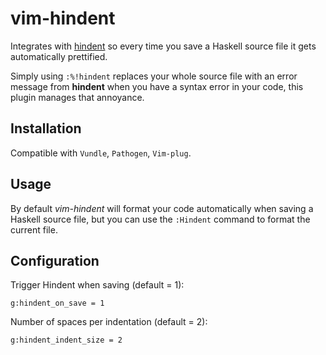 # vim-hindent

Integrates with [hindent](https://github.com/chrisdone/hindent) so every time
you save a Haskell source file it gets automatically prettified.

Simply using `:%!hindent` replaces your whole source file with an error message
from **hindent** when you have a syntax error in your code, this plugin manages
that annoyance.


## Installation

Compatible with `Vundle`, `Pathogen`, `Vim-plug`.


## Usage

By default *vim-hindent* will format your code automatically when saving a
Haskell source file, but you can use the `:Hindent` command to format the
current file.


## Configuration

Trigger Hindent when saving (default = 1):

```vim
g:hindent_on_save = 1
```

Number of spaces per indentation (default = 2):

```vim
g:hindent_indent_size = 2
```
